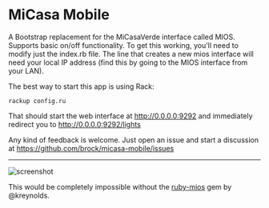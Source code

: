 # MiCasa Mobile

A Bootstrap replacement for the MiCasaVerde interface called MIOS. Supports basic on/off functionality. To get this working, you'll need to modify just the index.rb file. The line that creates a new mios interface will need your local IP address (find this by going to the MIOS interface from your LAN).

The best way to start this app is using Rack:
```
rackup config.ru
```
That should start the web interface at http://0.0.0.0:9292 and immediately redirect you to http://0.0.0.0:9292/lights

Any kind of feedback is welcome. Just open an issue and start a discussion at https://github.com/brock/micasa-mobile/issues

---

![screenshot](http://f.cl.ly/items/251b1D2C3f2Q1J3A0x3i/Screen%20Shot%202014-08-03%20at%207.59.18%20PM.png)

This would be completely impossible without the [ruby-mios](https://github.com/kreynolds/ruby-mios) gem by @kreynolds.
